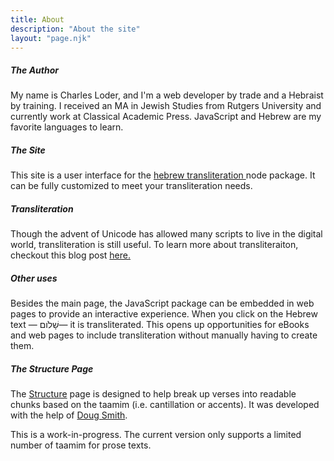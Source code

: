 ```yaml
---
title: About
description: "About the site"
layout: "page.njk"
---
```


##### The Author

My name is Charles Loder, and I'm a web developer by trade and a Hebraist by training. I received an
MA in Jewish Studies from Rutgers University and currently work at Classical Academic Press.
JavaScript and Hebrew are my favorite languages to learn.

<div class="dropdown-divider my-15"></div>

##### The Site

This site is a user interface for the
<a href="https://www.npmjs.com/package/hebrew-transliteration" target="_blank" rel="noopener noreferrer">
hebrew transliteration </a> node package. It can be fully customized to meet your transliteration
needs.

<div class="dropdown-divider my-15"></div>

##### Transliteration

Though the advent of Unicode has allowed many scripts to live in the digital world, transliteration
is still useful. To learn more about transliteraiton, checkout this blog post
<a href="https://taatik.org/blog/what-is-transliteration/" target="_blank" rel="noopener noreferrer">
here.</a>

<div class="dropdown-divider my-15"></div>

##### Other uses

Besides the main page, the JavaScript package can be embedded in web pages to provide an interactive
experience. When you click on the Hebrew text —
<span class="heb-text-area" style="cursor: pointer;">שָׁלֹום</span>— it is transliterated. This opens
up opportunities for eBooks and web pages to include transliteration without manually having to
create them.

<div class="dropdown-divider my-15"></div>

##### The Structure Page

The <a href='{{ "/structure" | url }}'>Structure</a> page is designed to help break up verses into
readable chunks based on the taamim (i.e. cantillation or accents). It was developed with the help
of [Doug Smith](https://mbts.academia.edu/DougSmith).

This is a work-in-progress. The current version only supports a limited number of taamim for prose
texts.

<script src="/assets/about.js"></script>
